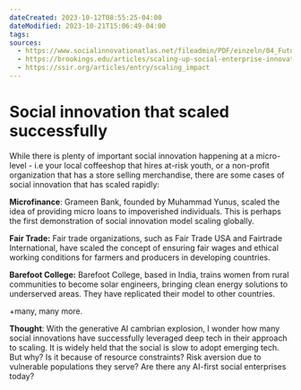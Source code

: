 ```yaml
---
dateCreated: 2023-10-12T08:55:25-04:00
dateModified: 2023-10-21T15:06:49-04:00
tags: 
sources:
  - https://www.socialinnovationatlas.net/fileadmin/PDF/einzeln/04_Future-Challenges-and-Infrastructures/04_02_Scaling-SI-Gaps-and-Opportunities_Deiglmeier.pdf
  - https://brookings.edu/articles/scaling-up-social-enterprise-innovations-approaches-and-lessons/
  - https://ssir.org/articles/entry/scaling_impact
---
```

# Social innovation that scaled successfully
While there is plenty of important social innovation happening at a micro-level - i.e your local coffeeshop that hires at-risk youth, or a non-profit organization that has a store selling merchandise, there are some cases of social innovation that has scaled rapidly:

**Microfinance**: Grameen Bank, founded by Muhammad Yunus, scaled the idea of providing micro loans to impoverished individuals. This is perhaps the first demonstration of social innovation model scaling globally.

**Fair Trade:** Fair trade organizations, such as Fair Trade USA and Fairtrade International, have scaled the concept of ensuring fair wages and ethical working conditions for farmers and producers in developing countries.

**Barefoot College:** Barefoot College, based in India, trains women from rural communities to become solar engineers, bringing clean energy solutions to underserved areas. They have replicated their model to other countries.

+many, many more.


**Thought**: With the generative AI cambrian explosion, I wonder how many social innovations have successfully leveraged deep tech in their approach to scaling. It is widely held that the social is slow to adopt emerging tech. But why? Is it because of resource constraints? Risk aversion due to vulnerable populations they serve? Are there any AI-first social enterprises today?